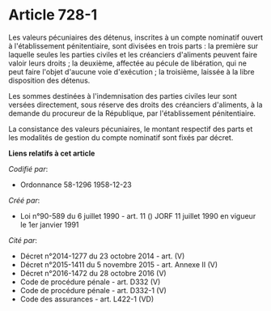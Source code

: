# Article 728-1

Les valeurs pécuniaires des détenus, inscrites à un compte nominatif ouvert à l'établissement pénitentiaire, sont divisées en
trois parts : la première sur laquelle seules les parties civiles et les créanciers d'aliments peuvent faire valoir leurs
droits ; la deuxième, affectée au pécule de libération, qui ne peut faire l'objet d'aucune voie d'exécution ; la troisième,
laissée à la libre disposition des détenus.

Les sommes destinées à l'indemnisation des parties civiles leur sont versées directement, sous réserve des droits des
créanciers d'aliments, à la demande du procureur de la République, par l'établissement pénitentiaire.

La consistance des valeurs pécuniaires, le montant respectif des parts et les modalités de gestion du compte nominatif sont
fixés par décret.

**Liens relatifs à cet article**

_Codifié par_:

  - Ordonnance 58-1296 1958-12-23

_Créé par_:

  - Loi n°90-589 du 6 juillet 1990 - art. 11 () JORF 11 juillet 1990 en vigueur le 1er janvier 1991

_Cité par_:

  - Décret n°2014-1277 du 23 octobre 2014 - art. (V)
  - Décret n°2015-1411 du 5 novembre 2015 - art. Annexe II (V)
  - Décret n°2016-1472 du 28 octobre 2016 (V)
  - Code de procédure pénale - art. D332 (V)
  - Code de procédure pénale - art. D332-1 (V)
  - Code des assurances - art. L422-1 (VD)
